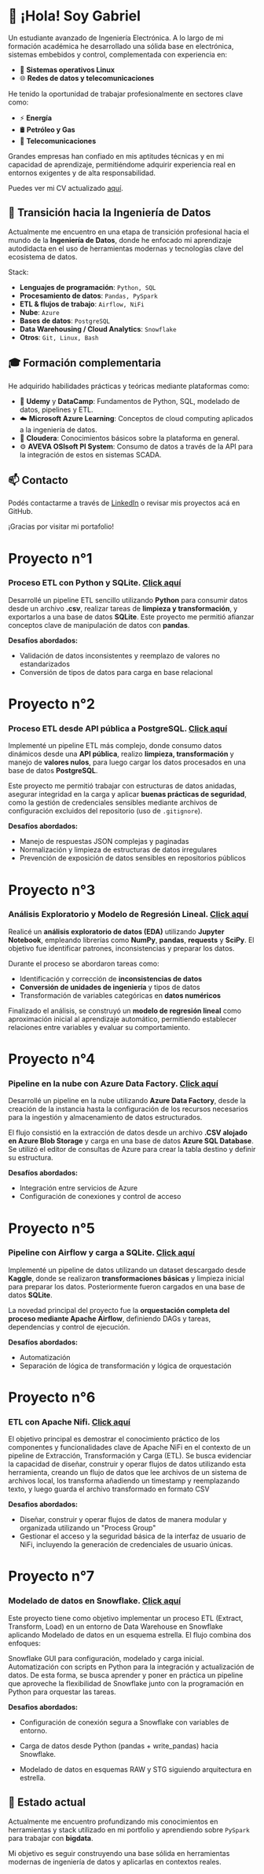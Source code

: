 # 👋 ¡Hola! Soy Gabriel

Un estudiante avanzado de Ingeniería Electrónica. A lo largo de mi formación académica he desarrollado una sólida base en electrónica, sistemas embebidos y control, complementada con experiencia en:

- 🐧 **Sistemas operativos Linux**
- 🌐 **Redes de datos y telecomunicaciones**

He tenido la oportunidad de trabajar profesionalmente en sectores clave como:

- ⚡ **Energía**
- 🛢️ **Petróleo y Gas**
- 📡 **Telecomunicaciones**

Grandes empresas han confiado en mis aptitudes técnicas y en mi capacidad de aprendizaje, permitiéndome adquirir experiencia real en entornos exigentes y de alta responsabilidad.

Puedes ver mi CV actualizado [aquí](https://drive.google.com/file/d/169QrK4D-7o7fh2g1WuR2a22TcsCeUxWs/view?usp=sharing).

## 🚀 Transición hacia la Ingeniería de Datos

Actualmente me encuentro en una etapa de transición profesional hacia el mundo de la **Ingeniería de Datos**, donde he enfocado mi aprendizaje autodidacta en el uso de herramientas modernas y tecnologías clave del ecosistema de datos.

Stack:

- **Lenguajes de programación**: `Python, SQL`  
- **Procesamiento de datos**: `Pandas, PySpark`  
- **ETL & flujos de trabajo**: `Airflow, NiFi`
- **Nube**: `Azure`  
- **Bases de datos**: `PostgreSQL`
- **Data Warehousing / Cloud Analytics**: `Snowflake`  
- **Otros**: `Git, Linux, Bash`  

## 🎓 Formación complementaria

He adquirido habilidades prácticas y teóricas mediante plataformas como:

- 📘 **Udemy** y **DataCamp**: Fundamentos de Python, SQL, modelado de datos, pipelines y ETL.
- ☁️ **Microsoft Azure Learning**: Conceptos de cloud computing aplicados a la ingeniería de datos.
- 🧠 **Cloudera**: Conocimientos básicos sobre la plataforma en general.
- ⚙️ **AVEVA OSIsoft PI System**: Consumo de datos a través de la API para la integración de estos en sistemas SCADA.

## 📫 Contacto

Podés contactarme a través de [LinkedIn](https://linkedin.com/in/gabriel-ulloa-saavedra/) o revisar mis proyectos acá en GitHub.

¡Gracias por visitar mi portafolio!

# Proyecto n°1

### Proceso ETL con Python y SQLite. [Click aquí](https://github.com/ulloa-g/etl_csv_to_sql)

Desarrollé un pipeline ETL sencillo utilizando **Python** para consumir datos desde un archivo **.csv**, realizar tareas de **limpieza y transformación**, y exportarlos a una base de datos **SQLite**. Este proyecto me permitió afianzar conceptos clave de manipulación de datos con **pandas**.

**Desafíos abordados:** 
- Validación de datos inconsistentes y reemplazo de valores no estandarizados
- Conversión de tipos de datos para carga en base relacional

# Proyecto n°2

### Proceso ETL desde API pública a PostgreSQL. [Click aquí](https://github.com/ulloa-g/etl_api_to_sql)

Implementé un pipeline ETL más complejo, donde consumo datos dinámicos desde una **API pública**, realizo **limpieza, transformación** y manejo de **valores nulos**, para luego cargar los datos procesados en una base de datos **PostgreSQL**.

Este proyecto me permitió trabajar con estructuras de datos anidadas, asegurar integridad en la carga y aplicar **buenas prácticas de seguridad**, como la gestión de credenciales sensibles mediante archivos de configuración excluidos del repositorio (uso de `.gitignore`).

**Desafíos abordados:**
- Manejo de respuestas JSON complejas y paginadas
- Normalización y limpieza de estructuras de datos irregulares
- Prevención de exposición de datos sensibles en repositorios públicos

# Proyecto n°3

### Análisis Exploratorio y Modelo de Regresión Lineal. [Click aquí](https://github.com/ulloa-g/exploratory_data_analysis)

Realicé un **análisis exploratorio de datos (EDA)** utilizando **Jupyter Notebook**, empleando librerías como **NumPy**, **pandas**, **requests** y **SciPy**. El objetivo fue identificar patrones, inconsistencias y preparar los datos.

Durante el proceso se abordaron tareas como:
- Identificación y corrección de **inconsistencias de datos**
- **Conversión de unidades de ingeniería** y tipos de datos
- Transformación de variables categóricas en **datos numéricos**

Finalizado el análisis, se construyó un **modelo de regresión lineal** como aproximación inicial al aprendizaje automático, permitiendo establecer relaciones entre variables y evaluar su comportamiento.

# Proyecto n°4

### Pipeline en la nube con Azure Data Factory. [Click aquí](https://github.com/ulloa-g/azure_datafactory)

Desarrollé un pipeline en la nube utilizando **Azure Data Factory**, desde la creación de la instancia hasta la configuración de los recursos necesarios para la ingestión y almacenamiento de datos estructurados.

El flujo consistió en la extracción de datos desde un archivo **.CSV alojado en Azure Blob Storage** y carga en una base de datos **Azure SQL Database**. Se utilizó el editor de consultas de Azure para crear la tabla destino y definir su estructura.


**Desafíos abordados:**
- Integración entre servicios de Azure
- Configuración de conexiones y control de acceso

# Proyecto n°5

### Pipeline con Airflow y carga a SQLite. [Click aquí](https://github.com/ulloa-g/etl_airflow)

Implementé un pipeline de datos utilizando un dataset descargado desde **Kaggle**, donde se realizaron **transformaciones básicas** y limpieza inicial para preparar los datos. Posteriormente fueron cargados en una base de datos **SQLite**.

La novedad principal del proyecto fue la **orquestación completa del proceso mediante Apache Airflow**, definiendo DAGs y tareas, dependencias y control de ejecución.

**Desafíos abordados:**
- Automatización
- Separación de lógica de transformación y lógica de orquestación

# Proyecto n°6

### ETL con Apache Nifi. [Click aquí](https://github.com/ulloa-g/etl_apache_nifi)

El objetivo principal es demostrar el conocimiento práctico de los componentes y funcionalidades clave de Apache NiFi en el contexto de un pipeline de Extracción, Transformación y Carga (ETL). Se busca evidenciar la capacidad de diseñar, construir y operar flujos de datos utilizando esta herramienta, creando un flujo de datos que lee archivos de un sistema de archivos local, los transforma añadiendo un timestamp y reemplazando texto, y luego guarda el archivo transformado en formato CSV

**Desafios abordados:**
- Diseñar, construir y operar flujos de datos de manera modular y organizada utilizando un "Process Group"
- Gestionar el acceso y la seguridad básica de la interfaz de usuario de NiFi, incluyendo la generación de credenciales de usuario únicas.

# Proyecto n°7

### Modelado de datos en Snowflake. [Click aquí](https://github.com/ulloa-g/retail-snowflake-etl)

Este proyecto tiene como objetivo implementar un proceso ETL (Extract, Transform, Load) en un entorno de Data Warehouse en Snowflake aplicando Modelado de datos en un esquema estrella.
El flujo combina dos enfoques:

Snowflake GUI para configuración, modelado y carga inicial.
Automatización con scripts en Python para la integración y actualización de datos.
De esta forma, se busca aprender y poner en práctica un pipeline que aproveche la flexibilidad de Snowflake junto con la programación en Python para orquestar las tareas.

**Desafios abordados:**
- Configuración de conexión segura a Snowflake con variables de entorno.

- Carga de datos desde Python (pandas + write_pandas) hacia Snowflake.

- Modelado de datos en esquemas RAW y STG siguiendo arquitectura en estrella.


## 🧭 Estado actual

Actualmente me encuentro profundizando mis conocimientos en herramientas y stack utilizado en mi portfolio y aprendiendo sobre `PySpark` para trabajar con **bigdata**.


Mi objetivo es seguir construyendo una base sólida en herramientas modernas de ingeniería de datos y aplicarlas en contextos reales.
